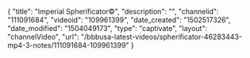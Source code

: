 {
    "title": "Imperial Spherificator&copy;",
    "description": "",
    "channelid": "111091684",
    "videoid": "109961399",
    "date_created": "1502517326",
    "date_modified": "1504049173",
    "type": "captivate",
    "layout": "channelVideo",
    "url": "\/bbbusa-latest-videos\/spherificator-46283443-mp4-3-notes\/111091684-109961399"
}